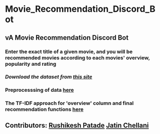 # Movie_Recommendation_Discord_Bot 


## vA Movie Recommendation Discord Bot 

### Enter the exact title of a given movie, and you will be recommended movies according to each movies' overview, popularity and rating 

### _Download the dataset from [this site](https://www.kaggle.com/tmdb/tmdb-movie-metadata)_ 

### Preprocesssing of data [here](https://github.com/Innovators-Hub/Movie_Recommendation_Discord_Bot/blob/main/Movie%20Recommendation/preprocessing.py) 


### The TF-IDF approach for 'overview' column and final recommendation functions [here](https://github.com/Innovators-Hub/Movie_Recommendation_Discord_Bot/blob/main/Movie%20Recommendation/overview_recommend.py) 

## Contributors: [Rushikesh Patade](https://github.com/Rushour0)  [Jatin Chellani](https://github.com/Jxtin)
